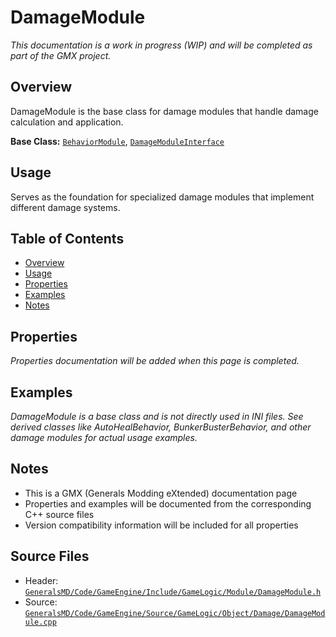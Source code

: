 # DamageModule

*This documentation is a work in progress (WIP) and will be completed as part of the GMX project.*

## Overview

DamageModule is the base class for damage modules that handle damage calculation and application.

**Base Class:** [`BehaviorModule`](../../GeneralsMD/Code/GameEngine/Include/GameLogic/Module/BehaviorModule.h), [`DamageModuleInterface`](../../GeneralsMD/Code/GameEngine/Include/GameLogic/Module/DamageModule.h)

## Usage

Serves as the foundation for specialized damage modules that implement different damage systems.

## Table of Contents

- [Overview](#overview)
- [Usage](#usage)
- [Properties](#properties)
- [Examples](#examples)
- [Notes](#notes)

## Properties

*Properties documentation will be added when this page is completed.*

## Examples

*DamageModule is a base class and is not directly used in INI files. See derived classes like AutoHealBehavior, BunkerBusterBehavior, and other damage modules for actual usage examples.*

## Notes

- This is a GMX (Generals Modding eXtended) documentation page
- Properties and examples will be documented from the corresponding C++ source files
- Version compatibility information will be included for all properties

## Source Files

- Header: [`GeneralsMD/Code/GameEngine/Include/GameLogic/Module/DamageModule.h`](../../GeneralsMD/Code/GameEngine/Include/GameLogic/Module/DamageModule.h)
- Source: [`GeneralsMD/Code/GameEngine/Source/GameLogic/Object/Damage/DamageModule.cpp`](../../GeneralsMD/Code/GameEngine/Source/GameLogic/Object/Damage/DamageModule.cpp)
